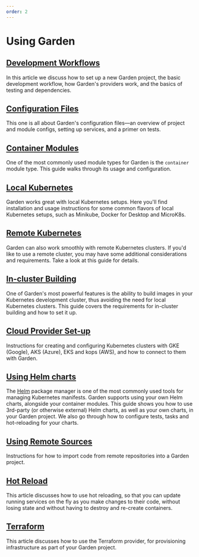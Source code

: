 ```yaml
---
order: 2
---
```

# Using Garden

## [Development Workflows](./development-workflows.md)

In this article we discuss how to set up a new Garden project, the basic development workflow, how Garden's providers work, and the basics of testing and dependencies.

## [Configuration Files](./configuration-files.md)

This one is all about Garden's configuration files—an overview of project and module configs, setting up services, and a primer on tests.

## [Container Modules](./container-modules.md)

One of the most commonly used module types for Garden is the `container` module type. This guide walks through its usage and configuration.

## [Local Kubernetes](./local-kubernetes.md)

Garden works great with local Kubernetes setups. Here you'll find installation and usage instructions for some
common flavors of local Kubernetes setups, such as Minikube, Docker for Desktop and MicroK8s.

## [Remote Kubernetes](./remote-kubernetes.md)

Garden can also work smoothly with remote Kubernetes clusters. If you'd like to use a remote cluster, you may have some
additional considerations and requirements. Take a look at this guide for details.

## [In-cluster Building](./in-cluster-building.md)

One of Garden's most powerful features is the ability to build images in your Kubernetes development cluster, thus
avoiding the need for local Kubernetes clusters. This guide covers the requirements for in-cluster building and how
to set it up.

## [Cloud Provider Set-up](./cloud-provider-setup.md)

Instructions for creating and configuring Kubernetes clusters with GKE (Google), AKS (Azure), EKS and kops (AWS), and how to connect to them with Garden.

## [Using Helm charts](./using-helm-charts.md)

The [Helm](https://helm.sh/) package manager is one of the most commonly used tools for managing Kubernetes manifests. Garden supports using your own Helm charts, alongside your container modules. This guide shows you how to use 3rd-party (or otherwise external) Helm charts, as well as your own charts, in your Garden project. We also go through how to configure tests, tasks and hot-reloading for your charts.

## [Using Remote Sources](./using-remote-sources.md)

Instructions for how to import code from remote repositories into a Garden project.

## [Hot Reload](./hot-reload.md)

This article discusses how to use hot reloading, so that you can update running services on the fly as you make changes to their code, without losing state and without having to destroy and re-create containers.

## [Terraform](./terraform.md)

This article discusses how to use the Terraform provider, for provisioning infrastructure as part of your Garden project.
